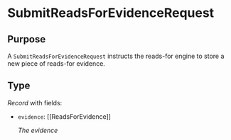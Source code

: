 # SubmitReadsForEvidenceRequest

## Purpose

<!-- --8<-- [start:purpose] -->
A `SubmitReadsForEvidenceRequest` instructs the reads-for engine to store a new piece of reads-for evidence.
<!-- --8<-- [end:purpose] -->

## Type

<!-- --8<-- [start:type] -->
<div class="type" markdown>

*Record* with fields:

- `evidence`: [[ReadsForEvidence]]

  *The evidence*
</div>
<!-- --8<-- [end:type] -->